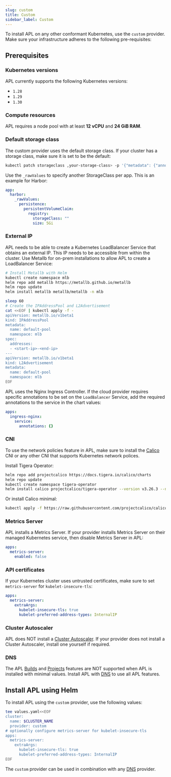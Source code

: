 ```yaml
---
slug: custom
title: Custom
sidebar_label: Custom
---
```


To install APL on any other conformant Kubernetes, use the `custom` provider. Make sure your infrastructure adheres to the following pre-requisites:

## Prerequisites

### Kubernetes versions

APL currently supports the following Kubernetes versions:

- `1.28`
- `1.29`
- `1.30`

### Compute resources

APL requires a node pool with at least **12 vCPU** and **24 GiB RAM**.

### Default storage class

The custom provider uses the default storage class. If your cluster has a storage class, make sure it is set to be the default:

```bash
kubectl patch storageclass ,your-storage-class> -p '{"metadata": {"annotations":{"storageclass.kubernetes.io/is-default-class":"true"}}}'
```

Use the `_rawValues` to specify another StorageClass per app. This is an example for Harbor:

```yaml
app:
  harbor:
    _rawValues:
      persistence:
        persistentVolumeClaim:
          registry:
            storageClass: ""
            size: 5Gi
```

### External IP

APL needs to be able to create a Kubernetes LoadBalancer Service that obtains an external IP. This IP needs to be accessible from within the cluster. Use Metallb for on-prem installations to allow APL to create a LoadBalancer Service:

```bash
# Install Metallb with Helm
kubectl create namespace mlb
helm repo add metallb https://metallb.github.io/metallb
helm repo update
helm install metallb metallb/metallb -n mlb

sleep 60
# Create the IPAddressPool and L2Advertisement
cat <<EOF | kubectl apply -f -
apiVersion: metallb.io/v1beta1
kind: IPAddressPool
metadata:
  name: default-pool
  namespace: mlb
spec:
  addresses:
  - <start-ip>-<end-ip>
---
apiVersion: metallb.io/v1beta1
kind: L2Advertisement
metadata:
  name: default-pool
  namespace: mlb
EOF
```

APL uses the Nginx Ingress Controller. If the cloud provider requires specific annotations to be set on the `LoadBalancer` Service, add the required annotations to the service in the chart values:

```yaml
apps:
  ingress-nginx:
    service:
      annotations: {}
```

### CNI

To use the network policies feature in APL, make sure to install the [Calico](https://www.tigera.io/project-calico/) CNI or any other CNI that supports Kubernetes network polices.

Install Tigera Operator:

```bash
helm repo add projectcalico https://docs.tigera.io/calico/charts
helm repo update
kubectl create namespace tigera-operator
helm install calico projectcalico/tigera-operator --version v3.26.3 --namespace tigera-operator
```

Or install Calico minimal:

```bash
kubectl apply -f https://raw.githubusercontent.com/projectcalico/calico/v3.26.3/manifests/calico.yaml
```

### Metrics Server

APL installs a Metrics Server. If your provider installs Metrics Server on their managed Kubernetes service, then disable Metrics Server in APL:

```yaml
apps:
  metrics-server:
    enabled: false
```

### API certificates

If your Kubernetes cluster uses untrusted certificates, make sure to set `metrics-server` for `kubelet-insecure-tls`:

```yaml
apps:
  metrics-server:
    extraArgs:
      kubelet-insecure-tls: true
      kubelet-preferred-address-types: InternalIP
```

### Cluster Autoscaler

APL does NOT install a [Cluster Autoscaler](https://github.com/kubernetes/autoscaler). If your provider does not install a Cluster Autoscaler, install one yourself if required.

### DNS

The APL [Builds](../../for-devs/console/builds.md) and [Projects](../../for-devs/console/projects.md) features are NOT supported when APL is installed with minimal values. Install APL with [DNS](dns.md) to use all APL features.

## Install APL using Helm

To install APL using the `custom` provider, use the following values:

```bash
tee values.yaml<<EOF
cluster:
  name: $CLUSTER_NAME
  provider: custom
# optionally configure metrics-server for kubelet-insecure-tls
apps:
  metrics-server:
    extraArgs:
      kubelet-insecure-tls: true
      kubelet-preferred-address-types: InternalIP
EOF
```

The `custom` provider can be used in combination with any [DNS](dns.md) provider.